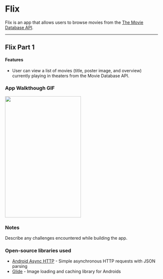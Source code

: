# Flix
Flix is an app that allows users to browse movies from the [The Movie Database API](http://docs.themoviedb.apiary.io/#).

---

## Flix Part 1



#### Features
- User can view a list of movies (title, poster image, and overview) currently playing in theaters from the Movie Database API.


### App Walkthough GIF
<img src="https://github.com/varunjitsingh6410/Flixster-Kotlin/blob/master/Flix_Demo.gif?raw=true" width="250" height="400">

### Notes
Describe any challenges encountered while building the app.

### Open-source libraries used

- [Android Async HTTP](https://github.com/codepath/CPAsyncHttpClient) - Simple asynchronous HTTP requests with JSON parsing
- [Glide](https://github.com/bumptech/glide) - Image loading and caching library for Androids